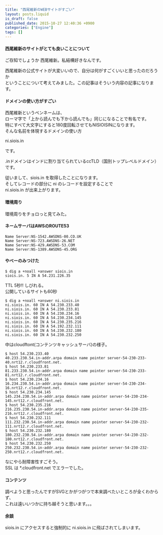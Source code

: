 ```yaml
---
title: "西尾維新のWEBサイトがすごい"
layout: posts.liquid
is_draft: false
published_date: 2015-10-27 12:40:36 +0900
categories: ["Engine"]
tags: []
---
```


#### 西尾維新のサイトがとても良いことについて
ご存知でしょうか 西尾維新。私結構好きなんです。

西尾維新の公式サイトが大変いいので、自分は何がすごくいいと思ったのだろうか  
ということについて考えてみました。この記事はそういう内容の記事になります。

#### ドメインの使い方がすごい
西尾維新というペンネームは、  
ローマ字で「上から読んでも下から読んでも」同じになることで有名です。  
特にすべて大文字にすると180度回転させてもNISIOISINになります。  
そんな名前を体現するドメインの使い方

ni.siois.in

です。

.inドメインはインドに割り当てられているccTLD（国別トップレベルドメイン）です。

従いまして、siois.in を取得したことになります。  
そしてレコードの部分に ni のレコードを設定することで  
ni.siois.in が出来上がります。

#### 環境周り
環境周りをチョロっと見てみた。

#### ネームサーバはAWSのROUTE53
    Name Server:NS-1542.AWSDNS-00.CO.UK
    Name Server:NS-723.AWSDNS-26.NET
    Name Server:NS-429.AWSDNS-53.COM
    Name Server:NS-1389.AWSDNS-45.ORG

#### やべーのみつけた
    $ dig a +noall +answer siois.in
    siois.in. 5 IN A 54.231.226.35

TTL 5秒!! しびれる。  
公開しているサイトも60秒

    $ dig a +noall +answer ni.siois.in
    ni.siois.in. 60 IN A 54.230.233.40
    ni.siois.in. 60 IN A 54.230.233.81
    ni.siois.in. 60 IN A 54.230.234.16
    ni.siois.in. 60 IN A 54.230.234.145
    ni.siois.in. 60 IN A 54.230.235.216
    ni.siois.in. 60 IN A 54.192.232.111
    ni.siois.in. 60 IN A 54.230.232.180
    ni.siois.in. 60 IN A 54.230.232.250

中はcloudftont(コンテンツキャッシュサーバ)の様子。

    $ host 54.230.233.40
    40.233.230.54.in-addr.arpa domain name pointer server-54-230-233-40.nrt12.r.cloudfront.net.
    $ host 54.230.233.81
    81.233.230.54.in-addr.arpa domain name pointer server-54-230-233-81.nrt12.r.cloudfront.net.
    $ host 54.230.234.16
    16.234.230.54.in-addr.arpa domain name pointer server-54-230-234-16.nrt12.r.cloudfront.net.
    $ host 54.230.234.145
    145.234.230.54.in-addr.arpa domain name pointer server-54-230-234-145.nrt12.r.cloudfront.net.
    $ host 54.230.235.216
    216.235.230.54.in-addr.arpa domain name pointer server-54-230-235-216.nrt12.r.cloudfront.net.
    $ host 54.230.232.111
    111.232.230.54.in-addr.arpa domain name pointer server-54-230-232-111.nrt12.r.cloudfront.net.
    $ host 54.230.232.180
    180.232.230.54.in-addr.arpa domain name pointer server-54-230-232-180.nrt12.r.cloudfront.net.
    $ host 54.230.232.250
    250.232.230.54.in-addr.arpa domain name pointer server-54-230-232-250.nrt12.r.cloudfront.net.

なにやら耐障害性すごそう。  
SSL は \*.cloudfront.net でエラーでした。

#### コンテンツ
調べようと思ったんですがSVGとかがつがつで本来調べたいところが全くわからず、  
これは遠いいつかに持ち越そうと思います。。。

#### 余談
siois.in にアクセスすると強制的に ni.siois.in に飛ばされてしまいます。



